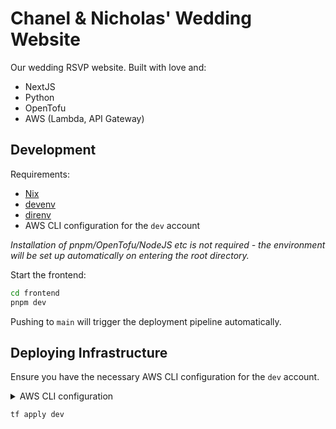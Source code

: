 # Chanel & Nicholas' Wedding Website

Our wedding RSVP website. Built with love and:

- NextJS
- Python
- OpenTofu
- AWS (Lambda, API Gateway)

## Development

Requirements:

- [Nix]
- [devenv]
- [direnv]
- AWS CLI configuration for the `dev` account

_Installation of pnpm/OpenTofu/NodeJS etc is not required - the environment will be set up automatically on entering the root directory._

Start the frontend:

```sh
cd frontend
pnpm dev
```

Pushing to `main` will trigger the deployment pipeline automatically.

## Deploying Infrastructure

Ensure you have the necessary AWS CLI configuration for the `dev` account.

<details>
<summary>AWS CLI configuration</summary>

In `~/.aws/config`, add the following:

```ini
[profile dev]
sso_session = default
sso_account_id = 609697916464
sso_role_name = AdministratorAccess
region = ap-southeast-1

[sso-session default]
sso_start_url = https://d-9667b76e76.awsapps.com/start/#
sso_region = ap-southeast-1
sso_registration_scopes = sso:account:access
```

</details>

```sh
tf apply dev
```

[Nix]: https://nixos.org/download.html
[devenv]: https://devenv.sh/
[direnv]: https://direnv.net/

